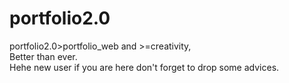 # portfolio2.0
portfolio2.0>portfolio_web and >=creativity,  
Better than ever.  
Hehe new user if you are here don't forget to drop some advices.
